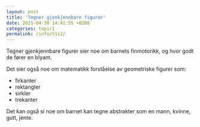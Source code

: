 ```yaml
---
layout: post
title: 'Tegner gjenkjennbare figurer'
date: 2021-04-30 14:41:55 +0200
categories: topic1
permalink: /info/t1s2/
---
```


Tegner gjenkjennbare figurer sier noe om barnets finmotorikk, og hvor godt de fører en blyant.

Det sier også noe om matematikk forståelse av geometriske figurer som:

- firkanter
- rektangler
- sirkler
- trekanter

Det kan også si noe om barnet kan tegne abstrakter som en mann, kvinne, gutt, jente.
